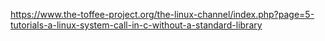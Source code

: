 https://www.the-toffee-project.org/the-linux-channel/index.php?page=5-tutorials-a-linux-system-call-in-c-without-a-standard-library
